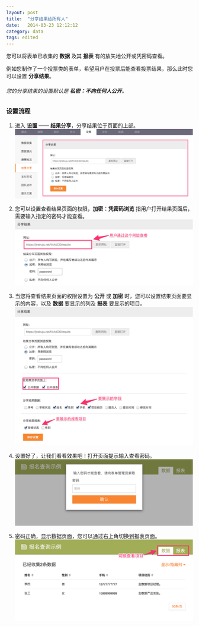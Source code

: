 ```yaml
---
layout: post
title:  "分享结果给所有人"
date:   2014-03-23 12:12:12
category: data
tags: edited
---
```


您可以将表单已收集的 **数据** 及其 **报表** 有的放矢地公开或凭密码查看。

例如您制作了一个投票类的表单，希望用户在投票后能查看投票结果，那么此时您可以设置 **分享结果**。

###### 您的分享结果的设置默认是 **私密：不向任何人公开**。

### 设置流程

1. 进入 **设置** —— **结果分享**，分享结果位于页面的上部。
	![index](/images/share-result-index.png)

1. 您可以设置查看结果页面的权限，**加密：凭密码浏览** 指用户打开结果页面后，需要输入指定的密码才能查看。
	![auth](/images/share-result-auth.png)
   
2. 当您将查看结果页面的权限设置为 **公开** 或 **加密** 时，您可以设置结果页面要显示的内容，以及 **数据** 要显示的列及 **报表** 要显示的项目。
   ![content](/images/share-result-content.png)

3. 设置好了，让我们看看效果吧！打开页面提示输入查看密码。
   ![pass](/images/share-result-pass.png)

4. 密码正确，显示数据页面，您可以通过右上角切换到报表页面。
   ![data](/images/share-result-data.png)
